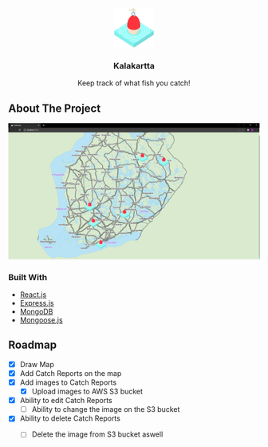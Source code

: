 
<!-- PROJECT LOGO -->
<br />
<div align="center">
   <img src="client/public/images/bobber.png/" alt="Logo" width="80" height="80">
   <h3 align="center">Kalakartta</h3>
   <p align="center">
      Keep track of what fish you catch!
   </p>
</div>

<!-- ABOUT THE PROJECT -->
## About The Project

<img src="client/public/images/Kalakartta.PNG/" alt="Website screenshot" style="max-width: 100%;">

### Built With

* [React.js](https://reactjs.org/)
* [Express.js](https://expressjs.com/)
* [MongoDB](https://www.mongodb.com/)
* [Mongoose.js](https://mongoosejs.com/)


<!-- ROADMAP -->
## Roadmap

- [x] Draw Map
- [x] Add Catch Reports on the map
- [x] Add images to Catch Reports
   - [x] Upload images to AWS S3 bucket
- [x] Ability to edit Catch Reports
   - [ ] Ability to change the image on the S3 bucket 
- [x] Ability to delete Catch Reports
   - [ ] Delete the image from S3 bucket aswell
 
